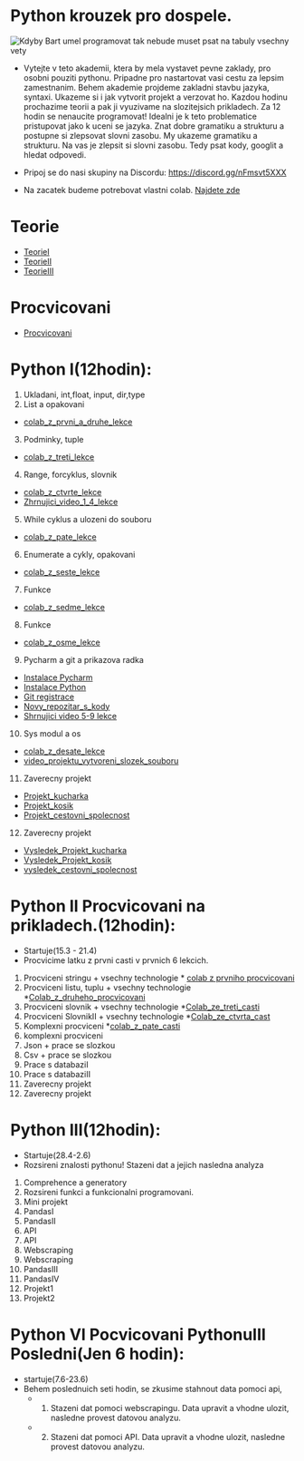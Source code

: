 # Python krouzek pro dospele.
![Kdyby Bart umel programovat tak nebude muset psat na tabuly vsechny vety](https://github.com/valenja9/Python_krou-ek_pro_dosp-l-/blob/main/tabule-bart.jpg)

* Vytejte v teto akademii, ktera by mela vystavet pevne zaklady, pro osobni pouziti pythonu. Pripadne pro nastartovat vasi cestu za lepsim zamestnanim. Behem akademie projdeme zakladni stavbu jazyka, syntaxi. Ukazeme si i jak vytvorit projekt a verzovat ho. Kazdou hodinu prochazime teorii a pak ji vyuzivame na slozitejsich prikladech. Za 12 hodin se nenaucite programovat! Idealni je k teto problematice pristupovat jako k uceni se jazyka. Znat dobre gramatiku a strukturu a postupne si zlepsovat slovni zasobu. My ukazeme gramatiku a strukturu. Na vas je zlepsit si slovni zasobu. Tedy psat kody, googlit a hledat odpovedi.

* Pripoj se do nasi skupiny na Discordu: https://discord.gg/nFmsvt5XXX
* Na zacatek budeme potrebovat vlastni colab. [Najdete zde](https://colab.research.google.com/notebooks/intro.ipynb)

# Teorie
* [TeorieI](https://github.com/valenja9/Python_krouzek_pro_dospele/blob/main/Python_know_how_I.ipynb)
* [TeorieII](https://github.com/valenja9/Python_krouzek_pro_dospele/blob/main/Python_know_how_II.ipynb)
* [TeorieIII](https://github.com/valenja9/Python_krouzek_pro_dospele/blob/main/Python_know_how_III.ipynb)

# Procvicovani
* [Procvicovani](https://github.com/valenja9/Python_krouzek_pro_dospele/blob/main/Python_procvicovani.ipynb)

# Python I(12hodin):
1) Ukladani, int,float, input, dir,type 
2) List a opakovani  
* [colab_z_prvni_a_druhe_lekce](https://github.com/valenja9/Python_krouzek_pro_dospele/blob/main/Python_krouzek_dospelaciI_II_lekce.ipynb)
3) Podminky, tuple   
* [colab_z_treti_lekce](https://github.com/valenja9/Python_krouzek_pro_dospele/blob/main/Python_dospelaci_III.ipynb)
4) Range, forcyklus, slovnik 
* [colab_z_ctvrte_lekce](https://github.com/valenja9/Python_krouzek_pro_dospele/blob/main/Python_pro_dospeleIV.ipynb) 
* [Zhrnujici_video_1_4_lekce](https://drive.google.com/file/d/15xzAW8alxILxiKYo1jpRStWrQL78HYj0/view?usp=sharing)
5) While cyklus a ulozeni do souboru 
* [colab_z_pate_lekce](https://github.com/valenja9/Python_krouzek_pro_dospele/blob/main/Python_pro_dospele_5.ipynb)
6) Enumerate a cykly, opakovani 
* [colab_z_seste_lekce](https://github.com/valenja9/Python_krouzek_pro_dospele/blob/main/Python_pro_dospele6.ipynb)
7) Funkce 
* [colab_z_sedme_lekce](https://github.com/valenja9/Python_krouzek_pro_dospele/blob/main/Python_pro_dospele_VII.ipynb)
8) Funkce 
* [colab_z_osme_lekce](https://github.com/valenja9/Python_krouzek_pro_dospele/blob/main/Python_krouzek_pro_dospele_VIII.ipynb)
9) Pycharm a git a prikazova radka  
* [Instalace Pycharm](https://www.jetbrains.com/pycharm/download/#section=windows)
* [Instalace Python](https://www.python.org/downloads/)
* [Git registrace](https://github.com/)
* [Novy_repozitar_s_kody](https://github.com/valenja9/tvorba_prvniho_repozotare)
* [Shrnujici video 5-9 lekce](https://drive.google.com/file/d/1tyas_NOW1ncqIAAawcmRcMoTln5WhTbr/view?usp=sharing)
10) Sys modul a os   
* [colab_z_desate_lekce](https://colab.research.google.com/drive/1kwoKuT5Hws-mlrQYgggh_8q3Io1aPEX2?usp=sharing) 
* [video_projektu_vytvoreni_slozek_souboru](https://drive.google.com/file/d/1HC2xsCi8sCtUB45rbZKGv9ETnRAxOwes/view?usp=sharing)
11) Zaverecny projekt 
* [Projekt_kucharka](https://github.com/valenja9/Python_krouzek_pro_dospele/blob/main/Projekt_kucharka_zadani.ipynb)
* [Projekt_kosik](https://github.com/valenja9/Python_krouzek_pro_dospele/blob/main/Projekt_nakupni_kosik_zadani.ipynb)
* [Projekt_cestovni_spolecnost](https://github.com/valenja9/Python_krouzek_pro_dospele/blob/main/Projekt_cestovni_appka_zadani.ipynb)
12) Zaverecny projekt 
* [Vysledek_Projekt_kucharka](https://github.com/valenja9/Python_krouzek_pro_dospele/blob/main/Projekt_kucharka.ipynb)
* [Vysledek_Projekt_kosik](https://github.com/valenja9/Python_krouzek_pro_dospele/blob/main/Projekt_nakupni_kosik.ipynb)
* [vysledek_cestovni_spolecnost](https://github.com/valenja9/Python_krouzek_pro_dospele/blob/main/Projekt_cestovni_appka.ipynb)


# Python II Procvicovani na prikladech.(12hodin):
* Startuje(15.3 - 21.4)
* Procvicime latku z prvni casti v prvnich 6 lekcich.
1) Procviceni stringu + vsechny technologie * [colab z prvniho procvicovani](https://github.com/valenja9/Python_krouzek_pro_dospele/blob/main/Python_pro_dospele_prace_se_stringem.ipynb)
2) Procviceni listu, tuplu + vsechny technologie *[Colab_z_druheho_procvicovani](https://github.com/valenja9/Python_krouzek_pro_dospele/blob/main/Python_pro_dospele_II_Opakavani_listu.ipynb)
3) Procviceni slovnik  + vsechny technologie *[Colab_ze_treti_casti](https://github.com/valenja9/Python_krouzek_pro_dospele/blob/main/Python_pro_dospele_II_III.ipynb)
4) Procviceni SlovnikII + vsechny technologie *[Colab_ze_ctvrta_cast](https://github.com/valenja9/Python_krouzek_pro_dospele/blob/main/Python_pro_dospele_II_IV.ipynb)
5) Komplexni procviceni *[colab_z_pate_casti](https://github.com/valenja9/Python_krouzek_pro_dospele/blob/main/Python_pro_dospele_II_V.ipynb)
6) komplexni procviceni
7) Json + prace se slozkou
8) Csv + prace se slozkou
9) Prace s databaziI
10) Prace s databaziII
11) Zaverecny projekt
12) Zaverecny projekt



# Python III(12hodin):
* Startuje(28.4-2.6)
* Rozsireni znalosti pythonu! Stazeni dat a jejich nasledna analyza
1) Comprehence a generatory
2) Rozsireni funkci a funkcionalni programovani.
3) Mini projekt
4) PandasI
5) PandasII
6) API
7) API
8) Webscraping
9) Webscraping
10) PandasIII
11) PandasIV 
11) Projekt1
12) Projekt2

# Python VI Pocvicovani PythonuIII Posledni(Jen 6 hodin):
* startuje(7.6-23.6)
* Behem poslednuich seti hodin, se zkusime stahnout data pomoci api, 
  * 1) Stazeni dat pomoci webscrapingu. Data upravit a vhodne ulozit, nasledne provest datovou analyzu.
  * 2) Stazeni dat pomoci API. Data upravit a vhodne ulozit, nasledne provest datovou analyzu.
